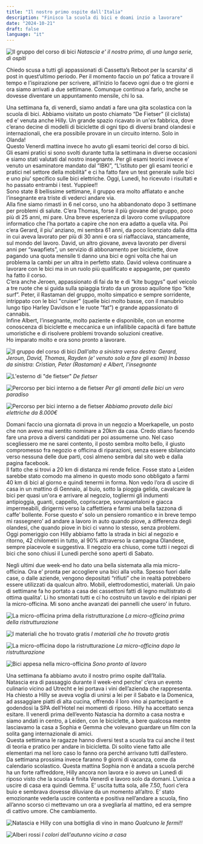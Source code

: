 ```yaml
---
title: "Il nostro primo ospite dall'Italia"
description: "Finisco la scuola di bici e doami inzio a lavorare"
date: "2024-10-21"
draft: false
language: "it"
---
```


![Il gruppo del corso di bici](../../../../assets/images/post-36/pic-5.jpg)
_Natascia e' il nostro primo, di una lunga serie, di ospiti_

Chiedo scusa a tutti gli appassionati di Cassetta’s Reboot per la scarsita’ di post in quest’ultimo periodo. Per il momento faccio un po’ fatica a trovare il tempo e l’ispirazione per scrivere, all’inizio lo facevo ogni due o tre giorni e ora siamo arrivati a due settimane. Comunque continuo a farlo, anche se dovesse diventare un appuntamento mensile, chi lo sa.

Una settimana fa, di venerdì, siamo andati a fare una gita scolastica con la scuola di bici. Abbiamo visitato un posto chiamato “De Fietser” (il ciclista) ed e’ venuta anche Hilly. Un grande spazio ricavato in un'ex fabbrica, dove c’erano decine di modelli di biciclette di ogni tipo di diversi brand olandesi e internazionali, che era possibile provare in un circuito interno. Solo in Olanda!\
Questo Venerdì mattina invece ho avuto gli esami teorici del corso di bici. Gli esami pratici si sono svolti durante tutta la settimana in diverse occasioni e siamo stati valutati dal nostro insegnante. Per gli esami teorici invece e’ venuto un esaminatore mandato dal “IBKI”, “L'istituto per gli esami teorici e pratici nel settore della mobilità” e ci ha fatto fare un test generale sulle bici e uno piu’ specifico sulle bici elettriche. Oggi, Lunedì, ho ricevuto i risultati e ho passato entrambi i test. Yuppiee!!\
Sono state 8 bellissime settimane, il gruppo era molto affiatato e anche l’insegnante era triste di vederci andare via.\
Alla fine siamo rimasti in 6 nel corso, uno ha abbandonato dopo 3 settimane per problemi di salute.
C’era Thomas, forse il più giovane del gruppo, poco più di 25 anni, mi pare. Una breve esperienza di lavoro come sviluppatore informatico che l’ha portato a capire che non era adatto a quella vita.
Poi c’era Gerard, il piu’ anziano, mi sembra 61 anni, da poco licenziato dalla ditta in cui aveva lavorato per più di 30 anni e ora si riaffacciava, stancamente, sul mondo del lavoro.
David, un altro giovane, aveva lavorato per diversi anni per “swapfiets”, un servizio di abbonamento per biciclette, dove pagando una quota mensile ti danno una bici e ogni volta che hai un problema la cambi per un altra in perfetto stato. David voleva continuare a lavorare con le bici ma in un ruolo più qualificato e appagante, per questo ha fatto il corso.\
C’era anche Jeroen, appassionato di fai da te e di “kite buggys” quel veicolo a tre ruote che si guida sulla spiaggia tirato da un grosso aquilone tipo “kite surf”.
Peter, il Rastaman del gruppo, molto simpatico e sempre sorridente, intrippato con le bici "cruiser" (quelle bici molto basse, con il manubrio lungo tipo Harley Davidson e le ruote “fat”) e grande appassionato di cannabis.\
Infine Albert, l’insegnante, molto paziente e disponibile, con un enorme conoscenza di biciclette e meccanica e un infallibile capacità di fare battute umoristiche e di risolvere problemi trovando soluzioni creative.\
Ho imparato molto e ora sono pronto a lavorare.

![Il gruppo del corso di bici](../../../../assets/images/post-36/pic-1.jpg)
_Dall'alto a sinistra verso destra: Gerard, Jeroun, David, Thomas, Rayden (e' venuto solo a fare gli esami) In basso da sinistra: Cristian, Peter (Rastaman) e Albert, l'insegnante_

![L'esterno di "de fietser"](../../../../assets/images/post-36/pic-2.jpg)
_De fietser_

![Percorso per bici interno a de fietser](../../../../assets/images/post-36/pic-3.jpg)
_Per gli amanti delle bici un vero paradiso_

![Percorso per bici interno a de fietser](../../../../assets/images/post-36/pic-4.jpg)
_Abbiamo provato delle bici elettriche da 8.000€_

Domani faccio una giornata di prova in un negozio a Moerkapelle, un posto che non avevo mai sentito nominare a 20km da casa. Credo stiano facendo fare una prova a diversi candidati per poi assumerne uno. Nel caso scegliessero me ne sarei contento, il posto sembra molto bello, il giusto compromesso fra negozio e officina di riparazioni, senza essere sbilanciato verso nessuna delle due parti, così almeno sembra dal sito web e dalla pagina facebook.\
Il fatto che si trovi a 20 km di distanza mi rende felice. Fosse stato a Leiden sarebbe stato comodo ma almeno in questo modo sono obbligato a farmi 40 km di bici al giorno e quindi tenermi in forma. Non vedo l’ora di uscire di casa in un mattino di Gennaio, al buio, sotto la pioggia gelida, cavalcare la bici per quasi un'ora e arrivare al negozio, togliermi gli indumenti antipioggia, guanti, cappello, copriscarpe, sovrapantaloni e giacca impermeabili, dirigermi verso la caffettiera e farmi una bella tazzona di caffe’ bollente. Forse questo e’ solo un pensiero romantico e in breve tempo mi rassegnero’ ad andare a lavoro in auto quando piove, a differenza degli olandesi, che quando piove in bici ci vanno lo stesso, senza problemi.\
Oggi pomeriggio con Hilly abbiamo fatto la strada in bici al negozio e ritorno, 42 chilometri in tutto, al 90% attraverso la campagna Olandese, sempre piacevole e suggestiva. Il negozio era chiuso, come tutti i negozi di bici che sono chiusi il Lunedì perché sono aperti di Sabato.

Negli ultimi due week-end ho dato una bella sistemata alla mia micro-officina. Ora e’ pronta per accogliere una bici alla volta. Spesso fuori dalle case, o dalle aziende, vengono depositati “rifiuti” che in realtà potrebbero essere utilizzati da qualcun altro. Mobili, elettrodomestici, materiali. Un paio di settimane fa ho portato a casa dei cassettoni fatti di legno multistrato di ottima qualita’. Li ho smontati tutti e ci ho costruito un tavolo e dei ripiani per la micro-officina. Mi sono anche avanzati dei pannelli che usero’ in futuro.

![La micro-officina prima della ristrutturazione](../../../../assets/images/post-36/pic-7.jpg)
_La micro-officina prima della ristrutturazione_

![I materiali che ho trovato gratis](../../../../assets/images/post-36/pic-8.jpg)
_I materiali che ho trovato gratis_

![La micro-officina dopo la ristrutturazione](../../../../assets/images/post-36/pic-9.jpg)
_La micro-officina dopo la ristrutturazione_

![Bici appesa nella micro-officina](../../../../assets/images/post-36/pic-10.jpg)
_Sono pronto al lavoro_

Una settimana fa abbiamo avuto il nostro primo ospite dall’Italia.\
Natascia era di passaggio durante il week-end perche’ c’era un evento culinario vicino ad Utrecht e lei portava i vini dell’azienda che rappresenta. Ha chiesto a Hilly se aveva voglia di unirsi a lei per il Sabato e la Domenica, ad assaggiare piatti di alta cucina, offrendo il loro vino ai partecipanti e godendosi la SPA dell’Hotel nei momenti di riposo. Hilly ha accettato senza esitare. Il venerdì prima dell’evento Natascia ha dormito a casa nostra e siamo andati in centro, a Leiden, con le biciclette, a bere qualcosa mentre lasciavamo la casa a Sophia e Gemma che volevano guardare un film con la solita gang internazionale di amici.\
Questa settimana le ragazze hanno diversi test a scuola tra cui anche il test di teoria e pratico per andare in bicicletta. Di solito viene fatto alle elementari ma nel loro caso lo fanno ora perché arrivano tutti dall’estero.\
Da settimana prossima invece faranno 9 giorni di vacanza, come da calendario scolastico.
Questa mattina Sophia non è andata a scuola perché ha un forte raffreddore, Hilly ancora non lavora e io avevo un Lunedì di riposo visto che la scuola è finita Venerdì e lavoro solo da domani. L’unica a uscire di casa era quindi Gemma. E’ uscita tutta sola, alle 7.50, fuori c’era buio e sembrava dovesse diluviare da un momento all’altro. E’ stato emozionante vederla uscire contenta e positiva nell’andare a scuola, fino all’anno scorso ci mettevamo un ora a svegliarla al mattino, ed era sempre di cattivo umore. Che cambiamento.

![Natascia e Hilly con una bottiglia di vino in mano](../../../../assets/images/post-36/pic-6.jpg)
_Qualcuno le fermi!!_

![Alberi rossi](../../../../assets/images/post-36/pic-11.jpg)
_I colori dell'autunno vicino a casa_

